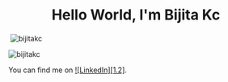 <h1 align="center" >Hello World, I'm Bijita Kc</h1>


<p>&nbsp;<img align="center" src="https://github-readme-stats.vercel.app/api?username=bijitakc&show_icons=true&locale=en" alt="bijitakc" /></p>

<p><img align="center" src="https://github-readme-streak-stats.herokuapp.com/?user=bijitakc&" alt="bijitakc" /></p>

You can find me on [![LinkedIn][1.2]][1].

<!-- Icons -->

<!-- Links to your social media accounts -->

[1]: https://www.linkedin.com/in/bijitakc/
